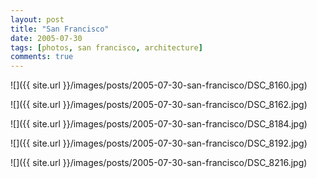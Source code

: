 ```yaml
---
layout: post
title: "San Francisco"
date: 2005-07-30
tags: [photos, san francisco, architecture]
comments: true
---
```

![]({{ site.url }}/images/posts/2005-07-30-san-francisco/DSC_8160.jpg)

![]({{ site.url }}/images/posts/2005-07-30-san-francisco/DSC_8162.jpg)

![]({{ site.url }}/images/posts/2005-07-30-san-francisco/DSC_8184.jpg)

![]({{ site.url }}/images/posts/2005-07-30-san-francisco/DSC_8192.jpg)

![]({{ site.url }}/images/posts/2005-07-30-san-francisco/DSC_8216.jpg)

